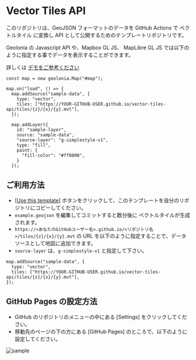 # Vector Tiles API

このリポジトリは、GeoJSON フォーマットのデータを GitHub Actions で ベクトルタイル に変換し API として公開するためのテンプレートリポジトリです。

Geolonia の Javascript API や、Mapbox GL JS、 MapLibre GL JS では以下のように指定する事でデータを表示することができます。

詳しくは [デモをご参考ください](https://codepen.io/naogify/pen/poVQGyQ) 

```
const map = new geolonia.Map("#map");

map.on("load", () => {
  map.addSource("sample-data", {
    type: "vector",
    tiles: ["https://YOUR-GITHUB-USER.github.io/vector-tiles-api/tiles/{z}/{x}/{y}.mvt"],
  });

  map.addLayer({
    id: "sample-layer",
    source: "sample-data",
    "source-layer": "g-simplestyle-v1",
    type: "fill",
    paint: {
      "fill-color": "#ff0000",
    }
  });
```


## ご利用方法

* [[Use this template]](./vector-tiles-api/generate) ボタンをクリックして、このテンプレートを自分のリポジトリにコピーしてください。
* `example.geojson` を編集してコミットすると数分後に ベクトルタイルが生成されます。
* `https://<あなたのGitHubユーザー名>.github.io/<リポジトリ名>/tiles/{z}/{x}/{y}.mvt` の URL を以下のように指定することで、データソースとして地図に追加できます。
* `source-layer` は、`g-simplestyle-v1` と指定して下さい。

```
map.addSource("sample-data", {
  type: "vector",
  tiles: ["https://YOUR-GITHUB-USER.github.io/vector-tiles-api/tiles/{z}/{x}/{y}.mvt"],
});
```


## GitHub Pages の設定方法

* GitHub のリポジトリのメニューの中にある [Settings] をクリックしてください。
* 移動先のページの下の方にある [GitHub Pages] のところで、以下のように設定してください。

![sample](https://user-images.githubusercontent.com/8760841/195016374-3630ae80-b170-4d87-8e3d-88f5408e7a7b.png)


